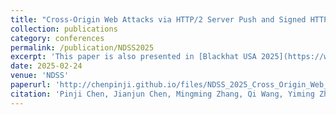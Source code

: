 ```yaml
---
title: "Cross-Origin Web Attacks via HTTP/2 Server Push and Signed HTTP Exchange"
collection: publications
category: conferences
permalink: /publication/NDSS2025
excerpt: 'This paper is also presented in [Blackhat USA 2025](https://www.blackhat.com/us-25/briefings/schedule/index.html#cross-origin-web-attacks-via-http2-server-push-and-signed-http-exchange-45150)!'
date: 2025-02-24
venue: 'NDSS'
paperurl: 'http://chenpinji.github.io/files/NDSS_2025_Cross_Origin_Web_Attacks_via_HTTP2_Server_Push_and_Signed_HTTP_Exchange.pdf'
citation: 'Pinji Chen, Jianjun Chen, Mingming Zhang, Qi Wang, Yiming Zhang, Mingwei Xu and Haixin Duan'
---
```



